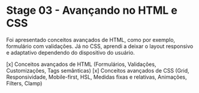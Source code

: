 # Stage 03 - Avançando no HTML e CSS

Foi apresentado conceitos avançados de HTML, como por exemplo, formulário com validações. Já no CSS, aprendi a deixar o layout responsivo e adaptativo dependendo do dispositivo do usuário.

[x] Conceitos avançados de HTML (Formulários, Validações, Customizações, Tags semânticas)
[x] Conceitos avançados de CSS (Grid, Responsividade, Mobile-first, HSL, Medidas fixas e relativas, Animações, Filters, Clamp)